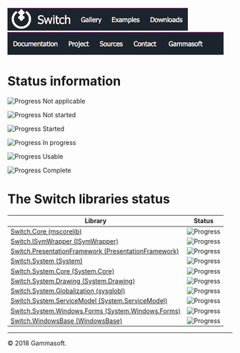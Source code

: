 [![Switch](../docs/Pictures/Menu/Switch.png)](Home.md)[![Switch](../docs/Pictures/Menu/Gallery.png)](Gallery.md)[![Switch](../docs/Pictures/Menu/Examples.png)](Examples.md)[![Switch](../docs/Pictures/Menu/Downloads.png)](Downloads.md)[![Switch](../docs/Pictures/Menu/Documentation.png)](Documentation.md)[![Switch](../docs/Pictures/Menu/Project.png)](https://sourceforge.net/projects/switchpro)[![Switch](../docs/Pictures/Menu/Sources.png)](https://github.com/gammasoft71/switch)[![Switch](../docs/Pictures/Menu/Contact.png)](Contact.md)[![Switch](../docs/Pictures/Menu/Gammasoft.png)](https://gammasoft71.wixsite.com/gammasoft)

# Status information

![Progress](Pictures/ProgressIna.png) Not applicable

![Progress](Pictures/Progress0.png) Not started

![Progress](Pictures/Progress25.png) Started

![Progress](Pictures/Progress50.png) In progress

![Progress](Pictures/Progress75.png) Usable

![Progress](Pictures/Progress100.png) Complete

# The Switch libraries status

| Library                                                                                      | Status                                |
|----------------------------------------------------------------------------------------------|---------------------------------------|
| [Switch.Core (mscorelib)](SwitchCoreStatus.md)                                               | ![Progress](Pictures/Progress75.png)  |
| [Switch.ISymWrapper (ISymWrapper)](SwitchISymWrapperStatus.md)                               | ![Progress](Pictures/Progress0.png)   |
| [Switch.PresentationFramework (PresentationFramework)](SwitchPresentationFrameworkStatus.md) | ![Progress](Pictures/Progress0.png)   |
| [Switch.System (System)](SwitchSystemStatus.md)                                              | ![Progress](Pictures/Progress75.png)  |
| [Switch.System.Core (System.Core)](SwitchSystemCoreStatus.md)                                | ![Progress](Pictures/Progress50.png)  |
| [Switch.System.Drawing (System.Drawing)](SwitchSystemDrawingStatus.md)                       | ![Progress](Pictures/Progress50.png)  |
| [Switch.System.Globalization (sysglobl)](SwitchSystemGlobalizationStatus.md)                 | ![Progress](Pictures/Progress0.png)   |
| [Switch.System.ServiceModel (System.ServiceModel)](SwitchSystemServiceModelStatus.md)        | ![Progress](Pictures/Progress25.png)  |
| [Switch.System.Windows.Forms (System.Windows.Forms)](SwitchSystemWindowsFormsStatus.md)      | ![Progress](Pictures/Progress50.png)  |
| [Switch.WindowsBase (WindowsBase)](SwitchWindowsBaseStatus.md)                               | ![Progress](Pictures/Progress0.png)   |

______________________________________________________________________________________________

© 2018 Gammasoft.
